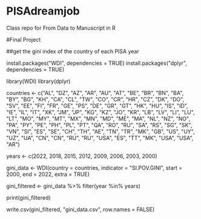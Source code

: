 # PISAdreamjob
Class repo for From Data to Manuscript in R

#Final Project 

##get the gini index of the country of each PISA year

install.packages("WDI", dependencies = TRUE)
install.packages("dplyr", dependencies = TRUE)

library(WDI)
library(dplyr)

countries <- c("AL", "DZ", "AZ", "AR", "AU", "AT", "BE", "BR", "BN", "BA", 
               "BY", "BG", "KH", "CA", "CL", "TW", "CO", "CR", "HR", "CZ", 
               "DK", "DO", "SV", "EE", "FI", "FR", "GE", "PS", "DE", "GR", 
               "GT", "HK", "HU", "IS", "ID", "IE", "IL", "IT", "XK", "JM", 
               "JP", "KG", "KZ", "JO", "KR", "LB", "LV", "LI", "LU", "LT", 
               "MO", "MY", "MT", "MX", "MN", "MD", "ME", "MA", "NL", "NZ", 
               "NO", "PA", "PY", "PE", "PH", "PL", "PT", "QA", "RO", "RU", 
               "SA", "RS", "SG", "SK", "VN", "SI", "ES", "SE", "CH", "TH", 
               "AE", "TN", "TR", "MK", "GB", "US", "UY", "UZ", "UA", 
               "CN", "CN", "RU", "RU", "USA", "ES", "TT", "MK", "USA", "USA", "AR")

years <- c(2022, 2018, 2015, 2012, 2009, 2006, 2003, 2000)

gini_data <- WDI(country = countries, indicator = "SI.POV.GINI", start = 2000, end = 2022, extra = TRUE)

gini_filtered <- gini_data %>% 
  filter(year %in% years)

print(gini_filtered)

write.csv(gini_filtered, "gini_data.csv", row.names = FALSE)
